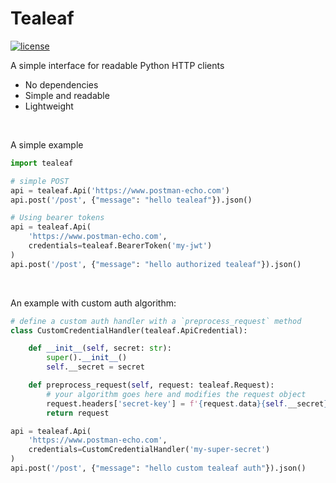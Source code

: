 # Tealeaf

[![license](https://img.shields.io/github/license/jackmuskopf/softy.svg)](https://github.com/jackmuskopf/softy/blob/main/LICENSE)

A simple interface for readable Python HTTP clients

- No dependencies 
- Simple and readable
- Lightweight

<br>

A simple example
```python
import tealeaf

# simple POST
api = tealeaf.Api('https://www.postman-echo.com')
api.post('/post', {"message": "hello tealeaf"}).json()

# Using bearer tokens
api = tealeaf.Api(
    'https://www.postman-echo.com',
    credentials=tealeaf.BearerToken('my-jwt')
)
api.post('/post', {"message": "hello authorized tealeaf"}).json()
```

<br>

An example with custom auth algorithm:
```python
# define a custom auth handler with a `preprocess_request` method
class CustomCredentialHandler(tealeaf.ApiCredential):

    def __init__(self, secret: str):
        super().__init__()
        self.__secret = secret

    def preprocess_request(self, request: tealeaf.Request):
        # your algorithm goes here and modifies the request object
        request.headers['secret-key'] = f'{request.data}{self.__secret}'
        return request

api = tealeaf.Api(
    'https://www.postman-echo.com',
    credentials=CustomCredentialHandler('my-super-secret')
)
api.post('/post', {"message": "hello custom tealeaf auth"}).json()
```
